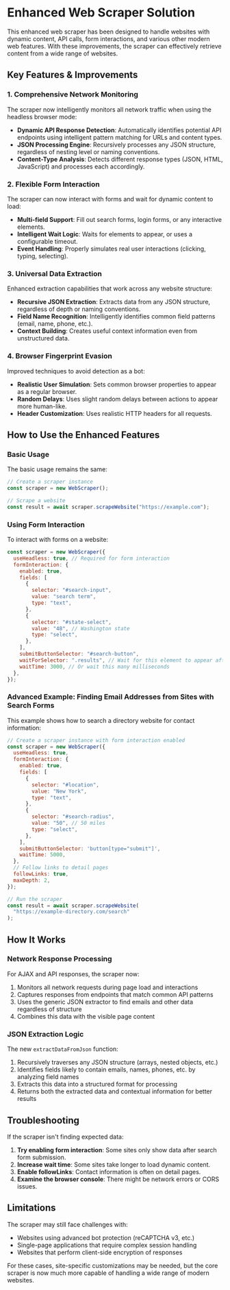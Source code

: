 # Enhanced Web Scraper Solution

This enhanced web scraper has been designed to handle websites with dynamic content, API calls, form interactions, and various other modern web features. With these improvements, the scraper can effectively retrieve content from a wide range of websites.

## Key Features & Improvements

### 1. Comprehensive Network Monitoring

The scraper now intelligently monitors all network traffic when using the headless browser mode:

- **Dynamic API Response Detection**: Automatically identifies potential API endpoints using intelligent pattern matching for URLs and content types.
- **JSON Processing Engine**: Recursively processes any JSON structure, regardless of nesting level or naming conventions.
- **Content-Type Analysis**: Detects different response types (JSON, HTML, JavaScript) and processes each accordingly.

### 2. Flexible Form Interaction

The scraper can now interact with forms and wait for dynamic content to load:

- **Multi-field Support**: Fill out search forms, login forms, or any interactive elements.
- **Intelligent Wait Logic**: Waits for elements to appear, or uses a configurable timeout.
- **Event Handling**: Properly simulates real user interactions (clicking, typing, selecting).

### 3. Universal Data Extraction

Enhanced extraction capabilities that work across any website structure:

- **Recursive JSON Extraction**: Extracts data from any JSON structure, regardless of depth or naming conventions.
- **Field Name Recognition**: Intelligently identifies common field patterns (email, name, phone, etc.).
- **Context Building**: Creates useful context information even from unstructured data.

### 4. Browser Fingerprint Evasion

Improved techniques to avoid detection as a bot:

- **Realistic User Simulation**: Sets common browser properties to appear as a regular browser.
- **Random Delays**: Uses slight random delays between actions to appear more human-like.
- **Header Customization**: Uses realistic HTTP headers for all requests.

## How to Use the Enhanced Features

### Basic Usage

The basic usage remains the same:

```javascript
// Create a scraper instance
const scraper = new WebScraper();

// Scrape a website
const result = await scraper.scrapeWebsite("https://example.com");
```

### Using Form Interaction

To interact with forms on a website:

```javascript
const scraper = new WebScraper({
  useHeadless: true, // Required for form interaction
  formInteraction: {
    enabled: true,
    fields: [
      {
        selector: "#search-input",
        value: "search term",
        type: "text",
      },
      {
        selector: "#state-select",
        value: "48", // Washington state
        type: "select",
      },
    ],
    submitButtonSelector: "#search-button",
    waitForSelector: ".results", // Wait for this element to appear after form submission
    waitTime: 3000, // Or wait this many milliseconds
  },
});
```

### Advanced Example: Finding Email Addresses from Sites with Search Forms

This example shows how to search a directory website for contact information:

```javascript
// Create a scraper instance with form interaction enabled
const scraper = new WebScraper({
  useHeadless: true,
  formInteraction: {
    enabled: true,
    fields: [
      {
        selector: "#location",
        value: "New York",
        type: "text",
      },
      {
        selector: "#search-radius",
        value: "50", // 50 miles
        type: "select",
      },
    ],
    submitButtonSelector: 'button[type="submit"]',
    waitTime: 5000,
  },
  // Follow links to detail pages
  followLinks: true,
  maxDepth: 2,
});

// Run the scraper
const result = await scraper.scrapeWebsite(
  "https://example-directory.com/search"
);
```

## How It Works

### Network Response Processing

For AJAX and API responses, the scraper now:

1. Monitors all network requests during page load and interactions
2. Captures responses from endpoints that match common API patterns
3. Uses the generic JSON extractor to find emails and other data regardless of structure
4. Combines this data with the visible page content

### JSON Extraction Logic

The new `extractDataFromJson` function:

1. Recursively traverses any JSON structure (arrays, nested objects, etc.)
2. Identifies fields likely to contain emails, names, phones, etc. by analyzing field names
3. Extracts this data into a structured format for processing
4. Returns both the extracted data and contextual information for better results

## Troubleshooting

If the scraper isn't finding expected data:

1. **Try enabling form interaction**: Some sites only show data after search form submission.
2. **Increase wait time**: Some sites take longer to load dynamic content.
3. **Enable followLinks**: Contact information is often on detail pages.
4. **Examine the browser console**: There might be network errors or CORS issues.

## Limitations

The scraper may still face challenges with:

- Websites using advanced bot protection (reCAPTCHA v3, etc.)
- Single-page applications that require complex session handling
- Websites that perform client-side encryption of responses

For these cases, site-specific customizations may be needed, but the core scraper is now much more capable of handling a wide range of modern websites.
